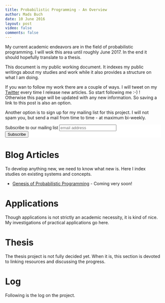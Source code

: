 ```yaml
---
title: Probabilistic Programming - An Overview
author: Mads Buch
date: 10 June 2016
layout: post
video: false
comments: false
---
```


My current academic endeavors are in the field of probabilistic programming. I
will wok this area until roughly June 2017. In the end it should hopefully
translate to a thesis.

This document is my public working document. It indexes my public writings
about my studies and work while it also provides a structure on what I am
doing.

If you wan to follow my work there are a couple of ways. I will tweet
on my [Twitter](https://twitter.com/madspbuch) every time I release
new articles. So start following me :-) !
Otherwise this page will be updated with any new information. So saving
a link to this post is also an option.

Another option is to sign up for my mailing list for this project. I will
not spam you, but send a mail from time to time - at maximum bi-weekly.

<!-- Begin MailChimp Signup Form -->
<link href="//cdn-images.mailchimp.com/embedcode/horizontal-slim-10_7.css" rel="stylesheet" type="text/css">
<style type="text/css">
    #mc_embed_signup{background:#fff; clear:left; font:14px Helvetica,Arial,sans-serif; width:100%;}
    /* Add your own MailChimp form style overrides in your site stylesheet or in this style block.
       We recommend moving this block and the preceding CSS link to the HEAD of your HTML file. */
</style>
<div id="mc_embed_signup">
<form action="//madsbuch.us13.list-manage.com/subscribe/post?u=8d0671561804ecce8e34db3b9&amp;id=74fc2bdff8" method="post" id="mc-embedded-subscribe-form" name="mc-embedded-subscribe-form" class="validate" target="_blank" novalidate>
    <div id="mc_embed_signup_scroll">
    <label for="mce-EMAIL">Subscribe to our mailing list</label>
    <input type="email" value="" name="EMAIL" class="email" id="mce-EMAIL" placeholder="email address" required>
    <!-- real people should not fill this in and expect good things - do not remove this or risk form bot signups-->
    <div style="position: absolute; left: -5000px;" aria-hidden="true"><input type="text" name="b_8d0671561804ecce8e34db3b9_74fc2bdff8" tabindex="-1" value=""></div>
    <div class="clear"><input type="submit" value="Subscribe" name="subscribe" id="mc-embedded-subscribe" class="button"></div>
    </div>
</form>
</div>

<!--End mc_embed_signup-->

# Blog Articles
To develop anything new, we need to know what new is. Here I index studies
on existing systems and concepts.

* [Genesis of Probabilistic Programming](#) - Coming very soon!

# Applications
Though applications is not strictly an academic necessity, it is kind
of nice. My investigations of practical applications go here.

# Thesis
The thesis project is not fully decided yet. When it is, this section is
devoted to linking resources and discussing the progress.

# Log
Following is the log on the project.